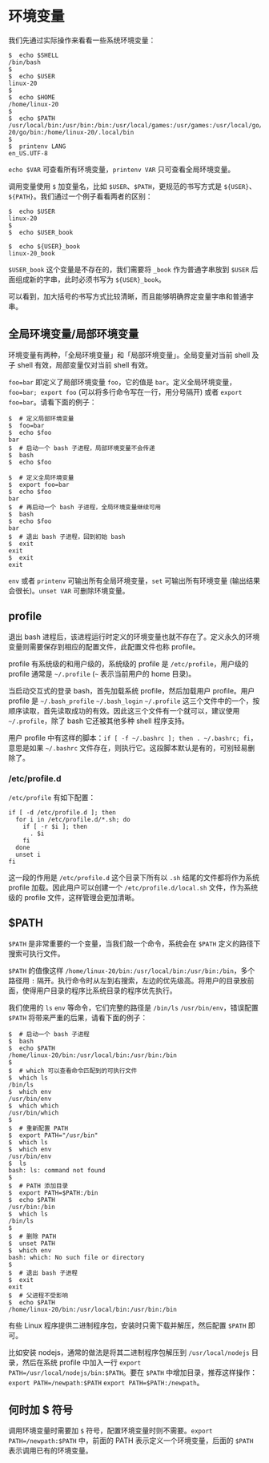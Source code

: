 # 环境变量

我们先通过实际操作来看看一些系统环境变量：

``` shell-session
$  echo $SHELL
/bin/bash
$  
$  echo $USER
linux-20
$  
$  echo $HOME
/home/linux-20
$  
$  echo $PATH
/usr/local/bin:/usr/bin:/bin:/usr/local/games:/usr/games:/usr/local/go/bin:/usr/local/nodejs/bin:/home/linux-20/go/bin:/home/linux-20/.local/bin
$  
$  printenv LANG
en_US.UTF-8
```

`echo $VAR` 可查看所有环境变量，`printenv VAR` 只可查看全局环境变量。

调用变量使用 `$` 加变量名，比如 `$USER`、`$PATH`，更规范的书写方式是 `${USER}`、`${PATH}`。我们通过一个例子看看两者的区别：

``` shell-session
$  echo $USER
linux-20
$  
$  echo $USER_book

$  echo ${USER}_book
linux-20_book
```

`$USER_book` 这个变量是不存在的，我们需要将 `_book` 作为普通字串放到 `$USER` 后面组成新的字串，此时必须书写为 `${USER}_book`。

可以看到，加大括号的书写方式比较清晰，而且能够明确界定变量字串和普通字串。

## 全局环境变量/局部环境变量

环境变量有两种，「全局环境变量」和「局部环境变量」。全局变量对当前 shell 及子 shell 有效，局部变量仅对当前 shell 有效。

`foo=bar` 即定义了局部环境变量 `foo`，它的值是 `bar`。定义全局环境变量，`foo=bar; export foo` (可以将多行命令写在一行，用分号隔开) 或者 `export foo=bar`。请看下面的例子：

``` shell-session
$  # 定义局部环境变量
$  foo=bar
$  echo $foo
bar
$  # 启动一个 bash 子进程，局部环境变量不会传递
$  bash
$  echo $foo

$  # 定义全局环境变量
$  export foo=bar
$  echo $foo
bar
$  # 再启动一个 bash 子进程，全局环境变量继续可用
$  bash
$  echo $foo
bar
$  # 退出 bash 子进程，回到初始 bash
$  exit
exit
$  exit
exit
```

`env` 或者 `printenv` 可输出所有全局环境变量，`set` 可输出所有环境变量 (输出结果会很长)。`unset VAR` 可删除环境变量。

## profile

退出 bash 进程后，该进程运行时定义的环境变量也就不存在了。定义永久的环境变量则需要保存到相应的配置文件，此配置文件也称 profile。

profile 有系统级的和用户级的，系统级的 profile 是 `/etc/profile`，用户级的 profile 通常是 `~/.profile` (`~` 表示当前用户的 home 目录)。

当启动交互式的登录 bash，首先加载系统 profile，然后加载用户 profile。用户 profile 是 `~/.bash_profile` `~/.bash_login` `~/.profile` 这三个文件中的一个，按顺序读取，首先读取成功的有效。因此这三个文件有一个就可以，建议使用 `~/.profile`，除了 bash 它还被其他多种 shell 程序支持。

用户 profile 中有这样的脚本：`if [ -f ~/.bashrc ]; then . ~/.bashrc; fi`，意思是如果 `~/.bashrc` 文件存在，则执行它。这段脚本默认是有的，可别轻易删除了。

### /etc/profile.d

`/etc/profile` 有如下配置：

``` shell
if [ -d /etc/profile.d ]; then
  for i in /etc/profile.d/*.sh; do
    if [ -r $i ]; then
      . $i
    fi
  done
  unset i
fi
```

这一段的作用是 `/etc/profile.d` 这个目录下所有以 `.sh` 结尾的文件都将作为系统 profile 加载。因此用户可以创建一个 `/etc/profile.d/local.sh` 文件，作为系统级的 profile 文件，这样管理会更加清晰。

## $PATH

`$PATH` 是非常重要的一个变量，当我们敲一个命令，系统会在 `$PATH` 定义的路径下搜索可执行文件。

`$PATH` 的值像这样 `/home/linux-20/bin:/usr/local/bin:/usr/bin:/bin`，多个路径用 `:` 隔开。执行命令时从左到右搜索，左边的优先级高。将用户的目录放前面，使得用户目录的程序比系统目录的程序优先执行。

我们使用的 `ls` `env` 等命令，它们完整的路径是 `/bin/ls` `/usr/bin/env`，错误配置 `$PATH` 将带来严重的后果，请看下面的例子：

```
$  # 启动一个 bash 子进程
$  bash
$  echo $PATH
/home/linux-20/bin:/usr/local/bin:/usr/bin:/bin
$  
$  # which 可以查看命令匹配到的可执行文件
$  which ls
/bin/ls
$  which env
/usr/bin/env
$  which which
/usr/bin/which
$  
$  # 重新配置 PATH
$  export PATH="/usr/bin"
$  which ls
$  which env
/usr/bin/env
$  ls
bash: ls: command not found
$  
$  # PATH 添加目录
$  export PATH=$PATH:/bin
$  echo $PATH
/usr/bin:/bin
$  which ls
/bin/ls
$  
$  # 删除 PATH
$  unset PATH
$  which env
bash: which: No such file or directory
$  
$  # 退出 bash 子进程
$  exit
exit
$  # 父进程不受影响
$  echo $PATH
/home/linux-20/bin:/usr/local/bin:/usr/bin:/bin
```

有些 Linux 程序提供二进制程序包，安装时只需下载并解压，然后配置 `$PATH` 即可。

比如安装 nodejs，通常的做法是将其二进制程序包解压到 `/usr/local/nodejs` 目录，然后在系统 profile 中加入一行 `export PATH=/usr/local/nodejs/bin:$PATH`。要在 `$PATH` 中增加目录，推荐这样操作：`export PATH=/newpath:$PATH` `export PATH=$PATH:/newpath`。

## 何时加 $ 符号

调用环境变量时需要加 `$` 符号，配置环境变量时则不需要。`export PATH=/newpath:$PATH` 中，前面的 PATH 表示定义一个环境变量，后面的 `$PATH` 表示调用已有的环境变量。